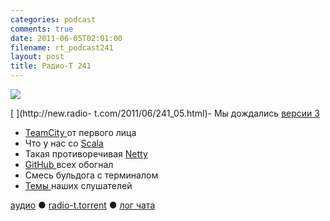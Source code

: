 ```yaml
---
categories: podcast
comments: true
date: 2011-06-05T02:01:00
filename: rt_podcast241
layout: post
title: Радио-Т 241
---
```


![](https://radio-t.com/images/radio-t/rt241.png)

[
](http://new.radio- t.com/2011/06/241_05.html)- Мы дождались [версии 3](https://lkml.org/lkml/2011/5/29/204)
- [TeamCity ](http://www.jetbrains.com/teamcity/)от первого лица
- Что у нас со [Scala](http://blog.lexspoon.org/2011/06/martin-odersky-on-state-of-scala.html)
- Такая противоречивая [Netty](http://www.redmonk.com/jgovernor/2011/05/12/typesafe-the-polyglot-revolution-continues-apace/)
- [GitHub ](http://habrahabr.ru/blogs/Git/120535/)всех обогнал
- Смесь бульдога с терминалом
- [Темы ](http://new.radio-t.com/2011/06/241.html)наших слушателей

[аудио](http://archive.rucast.net/radio-t/media/rt_podcast241.mp3) ● [radio-t.torrent](http://www.radio-t.com/torrents/rt_podcast241.mp3.torrent) ● [лог чата](http://chat.radio-t.com/logs/radio-t-241.html)<audio src="http://archive.rucast.net/radio-t/media/rt_podcast241.mp3" preload="none"></audio>
